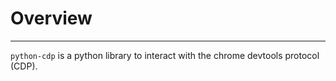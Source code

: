 # Overview

-----

`python-cdp` is a python library to interact with the chrome devtools protocol (CDP).